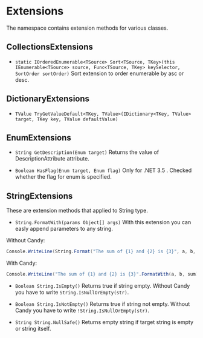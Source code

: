 Extensions
==========

The namespace contains extension methods for various classes.

CollectionsExtensions
---------------------
* `static IOrderedEnumerable<TSource> Sort<TSource, TKey>(this IEnumerable<TSource> source, Func<TSource, TKey> keySelector, SortOrder sortOrder)`
Sort extension to order enumerable by asc or desc.

DictionaryExtensions
--------------------

* `TValue TryGetValueDefault<TKey, TValue>(IDictionary<TKey, TValue> target, TKey key, TValue defaultValue)`

EnumExtensions
--------------

* `String GetDescription(Enum target)` Returns the value of DescriptionAttribute attribute.

* `Boolean HasFlag(Enum target, Enum flag)` Only for .NET 3.5 . Checked whether the flag for enum is specified.

StringExtensions
----------------

These are extension methods that applied to String type.

* `String.FormatWith(params Object[] args)` With this extension you can easly append parameters to any string.

Without Candy:

```cs
Console.WriteLine(String.Format("The sum of {1} and {2} is {3}", a, b, sum));
```

With Candy:

```cs
Console.WriteLine("The sum of {1} and {2} is {3}".FormatWith(a, b, sum));
```

* `Boolean String.IsEmpty()` Returns true if string empty. Without Candy you have to write `String.IsNullOrEmpty(str)`.

* `Boolean String.IsNotEmpty()` Returns true if string not empty. Without Candy you have to write `!String.IsNullOrEmpty(str)`.

* `String String.NullSafe()` Returns empty string if target string is empty or string itself.
